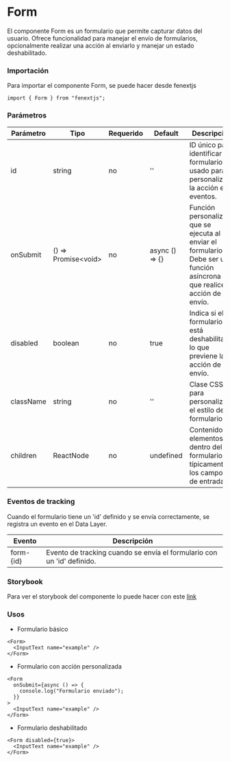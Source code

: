 # Form

El componente Form es un formulario que permite capturar datos del usuario. Ofrece funcionalidad para manejar el envío de formularios, opcionalmente realizar una acción al enviarlo y manejar un estado deshabilitado.

### Importación

Para importar el componente Form, se puede hacer desde fenextjs

```tsx copy
import { Form } from "fenextjs";
```

### Parámetros

| Parámetro | Tipo                   | Requerido | Default           | Descripcion                                                                                                                  |
| --------- | ---------------------- | --------- | ----------------- | ---------------------------------------------------------------------------------------------------------------------------- |
| id        | string                 | no        | ''                | ID único para identificar el formulario, usado para personalizar la acción en eventos.                                       |
| onSubmit  | () =\> Promise\<void\> | no        | async () =\> \{\} | Función personalizada que se ejecuta al enviar el formulario. Debe ser una función asíncrona que realice la acción de envío. |
| disabled  | boolean                | no        | true              | Indica si el formulario está deshabilitado, lo que previene la acción de envío.                                              |
| className | string                 | no        | ''                | Clase CSS para personalizar el estilo del formulario.                                                                        |
| children  | ReactNode              | no        | undefined         | Contenido o elementos dentro del formulario, típicamente los campos de entrada.                                              |

### Eventos de tracking

Cuando el formulario tiene un 'id' definido y se envía correctamente, se registra un evento en el Data Layer.

| Evento      | Descripción                                                            |
| ----------- | ---------------------------------------------------------------------- |
| form-\{id\} | Evento de tracking cuando se envía el formulario con un 'id' definido. |

### Storybook

Para ver el storybook del componente lo puede hacer con este [link](https://fenextjs-component-storybook.vercel.app/?path=/story/component-form--index)

### Usos

- Formulario básico

```tsx copy
<Form>
  <InputText name="example" />
</Form>
```

- Formulario con acción personalizada

```tsx copy
<Form
  onSubmit={async () => {
    console.log("Formulario enviado");
  }}
>
  <InputText name="example" />
</Form>
```

- Formulario deshabilitado

```tsx copy
<Form disabled={true}>
  <InputText name="example" />
</Form>
```
